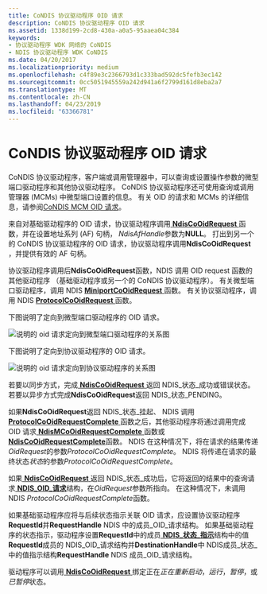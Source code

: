 ```yaml
---
title: CoNDIS 协议驱动程序 OID 请求
description: CoNDIS 协议驱动程序 OID 请求
ms.assetid: 1338d199-2cd8-430a-a0a5-95aaea04c384
keywords:
- 协议驱动程序 WDK 网络的 CoNDIS
- NDIS 协议驱动程序 WDK CoNDIS
ms.date: 04/20/2017
ms.localizationpriority: medium
ms.openlocfilehash: c4f89e3c2366793d1c333bad592dc5fefb3ec142
ms.sourcegitcommit: 0cc5051945559a242d941a6f2799d161d8eba2a7
ms.translationtype: MT
ms.contentlocale: zh-CN
ms.lasthandoff: 04/23/2019
ms.locfileid: "63366781"
---
```

# <a name="condis-protocol-driver-oid-requests"></a>CoNDIS 协议驱动程序 OID 请求





CoNDIS 协议驱动程序，客户端或调用管理器中，可以查询或设置操作参数的微型端口驱动程序和其他协议驱动程序。 CoNDIS 协议驱动程序还可使用查询或调用管理器 (MCMs) 中微型端口设置的信息。 有关 OID 的请求和 MCMs 的详细信息，请参阅[CoNDIS MCM OID 请求](condis-mcm-oid-requests.md)。

来自对基础驱动程序的 OID 请求，协议驱动程序调用[ **NdisCoOidRequest** ](https://msdn.microsoft.com/library/windows/hardware/ff561711)函数，并在设置地址系列 (AF) 句柄， *NdisAfHandle*参数为**NULL**。 打出到另一个的 CoNDIS 协议驱动程序的 OID 请求，协议驱动程序调用**NdisCoOidRequest** ，并提供有效的 AF 句柄。

协议驱动程序调用后**NdisCoOidRequest**函数，NDIS 调用 OID request 函数的其他驱动程序 （基础驱动程序或另一个的 CoNDIS 协议驱动程序）。 有关微型端口驱动程序，调用 NDIS [ **MiniportCoOidRequest** ](https://msdn.microsoft.com/library/windows/hardware/ff559362)函数。 有关协议驱动程序，调用 NDIS [ **ProtocolCoOidRequest** ](https://msdn.microsoft.com/library/windows/hardware/ff570254)函数。

下图说明了定向到微型端口驱动程序的 OID 请求。

![说明的 oid 请求定向到微型端口驱动程序的关系图](images/protocolcorequest.png)

下图说明了定向到协议驱动程序的 OID 请求。

![说明的 oid 请求定向到协议驱动程序的关系图](images/clientcorequest.png)

若要以同步方式，完成[ **NdisCoOidRequest** ](https://msdn.microsoft.com/library/windows/hardware/ff561711)返回 NDIS\_状态\_成功或错误状态。 若要以异步方式完成**NdisCoOidRequest**返回 NDIS\_状态\_PENDING。

如果**NdisCoOidRequest**返回 NDIS\_状态\_挂起、 NDIS 调用[ **ProtocolCoOidRequestComplete** ](https://msdn.microsoft.com/library/windows/hardware/ff570255)函数之后，其他驱动程序将通过调用完成 OID 请求[ **NdisMCoOidRequestComplete** ](https://msdn.microsoft.com/library/windows/hardware/ff563568)函数或[ **NdisCoOidRequestComplete**](https://msdn.microsoft.com/library/windows/hardware/ff561716)函数。 NDIS 在这种情况下，将在请求的结果传递*OidRequest*的参数*ProtocolCoOidRequestComplete*。 NDIS 将传递在请求的最终状态*状态*的参数*ProtocolCoOidRequestComplete*。

如果[ **NdisCoOidRequest** ](https://msdn.microsoft.com/library/windows/hardware/ff561711)返回 NDIS\_状态\_成功后，它将返回的结果中的查询请求[ **NDIS\_OID\_请求**](https://msdn.microsoft.com/library/windows/hardware/ff566710)结构，在*OidRequest*参数所指向。 在这种情况下，未调用 NDIS *ProtocolCoOidRequestComplete*函数。

如果基础驱动程序应将与后续状态指示关联 OID 请求，应设置协议驱动程序**RequestId**并**RequestHandle** NDIS 中的成员\_OID\_请求结构。 如果基础驱动程序的状态指示，驱动程序设置**RequestId**中的成员[ **NDIS\_状态\_指示**](https://msdn.microsoft.com/library/windows/hardware/ff567373)结构中的值**RequestId**成员的 NDIS\_OID\_请求结构并**DestinationHandle**中 NDIS成员\_状态\_中的值指示结构**RequestHandle** NDIS 成员\_OID\_请求结构。

驱动程序可以调用[ **NdisCoOidRequest** ](https://msdn.microsoft.com/library/windows/hardware/ff561711)绑定正在*正在重新启动*，*运行*，*暂停*，或*已暂停*状态。

 

 





